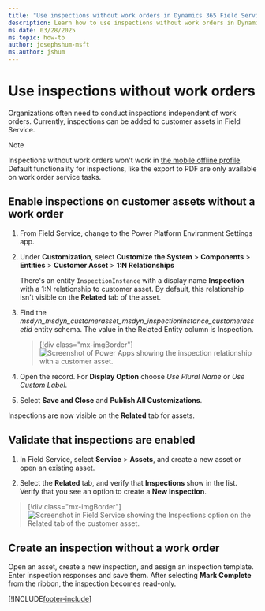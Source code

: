 ```yaml
---
title: "Use inspections without work orders in Dynamics 365 Field Service | MicrosoftDocs"
description: Learn how to use inspections without work orders in Dynamics 365 Field Service.
ms.date: 03/28/2025
ms.topic: how-to
author: josephshum-msft
ms.author: jshum
---
```


# Use inspections without work orders

Organizations often need to conduct inspections independent of work orders. Currently, inspections can be added to customer assets in Field Service.

> [!NOTE]
> Inspections without work orders won't work in [the mobile offline profile](mobile/best-practices-limitations-offline-profile.md). Default functionality for inspections, like the export to PDF are only available on work order service tasks.

## Enable inspections on customer assets without a work order

1. From Field Service, change to the Power Platform Environment Settings app.

1. Under **Customization**, select **Customize the System** > **Components** > **Entities** > **Customer Asset** > **1:N Relationships**

   There's an entity `InspectionInstance` with a display name **Inspection** with a 1:N relationship to customer asset. By default, this relationship isn't visible on the **Related** tab of the asset.

1. Find the *msdyn_msdyn_customerasset_msdyn_inspectioninstance_customerassetid* entity schema. The value in the Related Entity column is Inspection.

   > [!div class="mx-imgBorder"]
   > ![Screenshot of Power Apps showing the inspection relationship with a customer asset.](./media/ad-hoc-inspection-customer-asset.png)

1. Open the record. For **Display Option** choose *Use Plural Name* or *Use Custom Label*.

1. Select **Save and Close** and **Publish All Customizations**.

Inspections are now visible on the **Related** tab for assets.

## Validate that inspections are enabled

1. In Field Service, select **Service** > **Assets**, and create a new asset or open an existing asset.

1. Select the **Related** tab, and verify that **Inspections** show in the list. Verify that you see an option to create a **New Inspection**.

  > [!div class="mx-imgBorder"]
  > ![Screenshot in Field Service showing the Inspections option on the Related tab of the customer asset.](./media/ad-hoc-inspection-asset-related-tab.jpg)

## Create an inspection without a work order

Open an asset, create a new inspection, and assign an inspection template. Enter inspection responses and save them. After selecting **Mark Complete** from the ribbon, the inspection becomes read-only.

[!INCLUDE[footer-include](../includes/footer-banner.md)]
